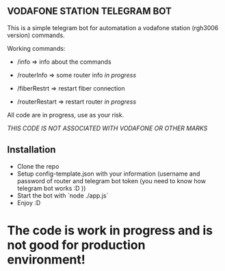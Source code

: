## VODAFONE STATION TELEGRAM BOT

This is a simple telegram bot for automatation a vodafone station (rgh3006 version) commands.

Working commands:

* /info => info about the commands 

* /routerInfo => some router info *in progress*

* /fiberRestrt => restart fiber connection

* /routerRestart => restart router *in progress*


All code are in progress, use as your risk.

*THIS CODE IS NOT ASSOCIATED WITH VODAFONE OR OTHER MARKS*

## Installation

- Clone the repo
- Setup config-template.json with your information (username and password of router and telegram bot token (you need to know how telegram bot works :D ))
- Start the bot with ´node ./app.js´
- Enjoy :D


# The code is work in progress and is not good for production environment!